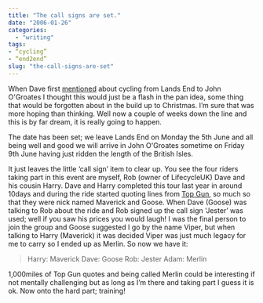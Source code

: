 ```yaml
---
title: "The call signs are set."
date: "2006-01-26"
categories:
  - "writing"
tags:
- “cycling”
- “end2end”
slug: "the-call-signs-are-set"
---
```


When Dave first [mentioned][1] about cycling from Lands End to John O'Groates I thought this would just be a flash in the pan idea, some thing that would be forgotten about in the build up to Christmas. I’m sure that was more hoping than thinking.
Well now a couple of weeks down the line and this is by far dream, it is really going to happen.

The date has been set; we leave Lands End on Monday the 5th June and all being well and good we will arrive in John O'Groates sometime on Friday 9th June having just ridden the length of the British Isles.

It just leaves the little ‘call sign’ item to clear up. You see the four riders taking part in this event are myself, Rob (owner of LifecycleUK) Dave and his cousin Harry. Dave and Harry completed this tour last year in around 10days and during the ride started quoting lines from [Top Gun][2], so much so that they were nick named Maverick and Goose.
When Dave (Goose) was talking to Rob about the ride and Rob signed up the call sign 'Jester’ was used; well if you saw his prices you would laugh!
I was the final person to join the group and Goose suggested I go by the name Viper, but when talking to Harry (Maverick) it was decided Viper was just much legacy for me to carry so I ended up as Merlin. So now we have it:

> Harry: Maverick
> Dave: Goose
> Rob: Jester
> Adam: Merlin

1,000miles of Top Gun quotes and being called Merlin could be interesting if not mentally challenging but as long as I’m there and taking part I guess it is ok. Now onto the hard part; training!

[1]:	https://adamchamberlin.info/2005/11/do-you-fancy-a-longer-run/ "Longer Run"
[2]:	https://imdb.com/title/tt0092099/